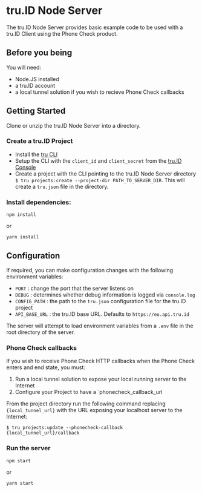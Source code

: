# tru.ID Node Server

The tru.ID Node Server provides basic example code to be used with a tru.ID Client using the Phone Check product.

## Before you being

You will need:

- Node.JS installed
- a tru.ID account
- a local tunnel solution if you wish to recieve Phone Check callbacks

## Getting Started

Clone or unzip the tru.ID Node Server into a directory.

### Create a tru.ID Project

- Install the [tru CLI](https://tru.id/docs/reference/cli)
- Setup the CLI with the `client_id` and `client_secret` from the [tru.ID Console](https://tru.id/console)
- Create a project with the CLI pointing to the tru.ID Node Server directory `$ tru projects:create --project-dir PATH_TO_SERVER_DIR`. This will create a `tru.json` file in the directory.

### Install dependencies:

```
npm install
```

or

```
yarn install
```

## Configuration

If required, you can make configuration changes with the following environment variables:

- `PORT` : change the port that the server listens on
- `DEBUG` : determines whether debug information is logged via `console.log`
- `CONFIG_PATH` : the path to the `tru.json` configuration file for the tru.ID project
- `API_BASE_URL` : the tru.ID base URL. Defaults to `https://eu.api.tru.id`

The server will attempt to load environment variables from a `.env` file in the root directory of the server.

### Phone Check callbacks

If you wish to receive Phone Check HTTP callbacks when the Phone Check enters and end state, you must:

1. Run a local tunnel solution to expose your local running server to the Internet
2. Configure your Project to have a `phonecheck_callback_url

From the project directory run the following command replacing `{local_tunnel_url}` with the URL exposing your localhost server to the Internet:

```
$ tru projects:update --phonecheck-callback {local_tunnel_url}/callback
```

### Run the server

```
npm start
```

or 

```
yarn start
```